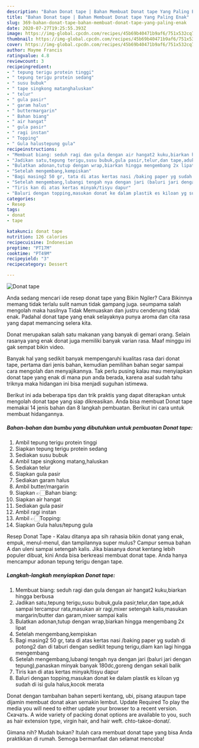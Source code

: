 ```yaml
---
description: "Bahan Donat tape | Bahan Membuat Donat tape Yang Paling Enak"
title: "Bahan Donat tape | Bahan Membuat Donat tape Yang Paling Enak"
slug: 369-bahan-donat-tape-bahan-membuat-donat-tape-yang-paling-enak
date: 2020-07-27T19:25:55.393Z
image: https://img-global.cpcdn.com/recipes/45b69b40471b9af6/751x532cq70/donat-tape-foto-resep-utama.jpg
thumbnail: https://img-global.cpcdn.com/recipes/45b69b40471b9af6/751x532cq70/donat-tape-foto-resep-utama.jpg
cover: https://img-global.cpcdn.com/recipes/45b69b40471b9af6/751x532cq70/donat-tape-foto-resep-utama.jpg
author: Mayme Francis
ratingvalue: 4.8
reviewcount: 3
recipeingredient:
- " tepung terigu protein tinggi"
- " tepung terigu protein sedang"
- " susu bubuk"
- " tape singkong matanghaluskan"
- " telur"
- " gula pasir"
- " garam halus"
- " buttermargarin"
- " Bahan biang"
- " air hangat"
- " gula pasir"
- " ragi instan"
- " Topping"
- " Gula halustepung gula"
recipeinstructions:
- "Membuat biang: seduh ragi dan gula dengan air hangat2 kuku,biarkan hingga berbusa"
- "Jadikan satu,tepung terigu,susu bubuk,gula pasir,telur,dan tape,aduk sampai tercampur rata,masukan air ragi,mixer setengah kalis,masukan margarin/butter dan garam,mixer sampai kalis"
- "Bulatkan adonan,tutup dengan wrap,biarkan hingga mengembang 2x lipat"
- "Setelah mengembang,kempiskan"
- "Bagi masing2 50 gr, tata di atas kertas nasi /baking paper yg sudah di potong2 dan di taburi dengan sedikit tepung terigu,diam kan lagi hingga mengembang"
- "Setelah mengembang,lubangi tengah nya dengan jari (baluri jari dengan tepung),panaskan minyak banyak 180dc,goreng dengan sekali balik"
- "Tiris kan di atas kertas minyak/tisyu dapur"
- "Baluri dengan topping,masukan donat ke dalam plastik es kiloan yg sudah di isi gula halus,kocok merata"
categories:
- Resep
tags:
- donat
- tape

katakunci: donat tape 
nutrition: 126 calories
recipecuisine: Indonesian
preptime: "PT17M"
cooktime: "PT49M"
recipeyield: "3"
recipecategory: Dessert

---
```



![Donat tape](https://img-global.cpcdn.com/recipes/45b69b40471b9af6/751x532cq70/donat-tape-foto-resep-utama.jpg)

Anda sedang mencari ide resep donat tape yang Bikin Ngiler? Cara Bikinnya memang tidak terlalu sulit namun tidak gampang juga. seumpama salah mengolah maka hasilnya Tidak Memuaskan dan justru cenderung tidak enak. Padahal donat tape yang enak selayaknya punya aroma dan cita rasa yang dapat memancing selera kita.

Donat merupakan salah satu makanan yang banyak di gemari orang. Selain rasanya yang enak donat juga memiliki banyak varian rasa. Maaf minggu ini gak sempat bikin video.

Banyak hal yang sedikit banyak mempengaruhi kualitas rasa dari donat tape, pertama dari jenis bahan, kemudian pemilihan bahan segar sampai cara mengolah dan menyajikannya. Tak perlu pusing kalau mau menyiapkan donat tape yang enak di mana pun anda berada, karena asal sudah tahu triknya maka hidangan ini bisa menjadi suguhan istimewa.


Berikut ini ada beberapa tips dan trik praktis yang dapat diterapkan untuk mengolah donat tape yang siap dikreasikan. Anda bisa membuat Donat tape memakai 14 jenis bahan dan 8 langkah pembuatan. Berikut ini cara untuk membuat hidangannya.

<!--inarticleads1-->

##### Bahan-bahan dan bumbu yang dibutuhkan untuk pembuatan Donat tape:

1. Ambil  tepung terigu protein tinggi
1. Siapkan  tepung terigu protein sedang
1. Sediakan  susu bubuk
1. Ambil  tape singkong matang,haluskan
1. Sediakan  telur
1. Siapkan  gula pasir
1. Sediakan  garam halus
1. Ambil  butter/margarin
1. Siapkan  👉🏻Bahan biang:
1. Siapkan  air hangat
1. Sediakan  gula pasir
1. Ambil  ragi instan
1. Ambil  👉🏻Topping:
1. Siapkan  Gula halus/tepung gula


Resep Donat Tape - Kalau ditanya apa sih rahasia bikin donat yang enak, empuk, menul-menul, dan tampilannya super mulus? Campur semua bahan A dan uleni sampai setengah kalis. Jika biasanya donat kentang lebih populer dibuat, kini Anda bisa berkreasi membuat donat tape. Anda hanya mencampur adonan tepung terigu dengan tape. 

<!--inarticleads2-->

##### Langkah-langkah menyiapkan Donat tape:

1. Membuat biang: seduh ragi dan gula dengan air hangat2 kuku,biarkan hingga berbusa
1. Jadikan satu,tepung terigu,susu bubuk,gula pasir,telur,dan tape,aduk sampai tercampur rata,masukan air ragi,mixer setengah kalis,masukan margarin/butter dan garam,mixer sampai kalis
1. Bulatkan adonan,tutup dengan wrap,biarkan hingga mengembang 2x lipat
1. Setelah mengembang,kempiskan
1. Bagi masing2 50 gr, tata di atas kertas nasi /baking paper yg sudah di potong2 dan di taburi dengan sedikit tepung terigu,diam kan lagi hingga mengembang
1. Setelah mengembang,lubangi tengah nya dengan jari (baluri jari dengan tepung),panaskan minyak banyak 180dc,goreng dengan sekali balik
1. Tiris kan di atas kertas minyak/tisyu dapur
1. Baluri dengan topping,masukan donat ke dalam plastik es kiloan yg sudah di isi gula halus,kocok merata


Donat dengan tambahan bahan seperti kentang, ubi, pisang ataupun tape dijamin membuat donat akan semakin lembut. Update Required To play the media you will need to either update your browser to a recent version. Скачать. A wide variety of packing donat options are available to you, such as hair extension type, virgin hair, and hair weft. chto-takoe-donat/. 

Gimana nih? Mudah bukan? Itulah cara membuat donat tape yang bisa Anda praktikkan di rumah. Semoga bermanfaat dan selamat mencoba!
